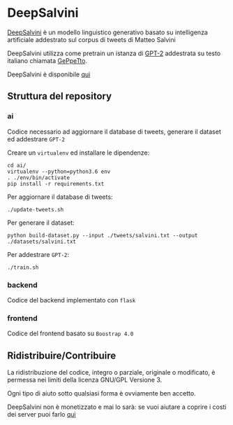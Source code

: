 # DeepSalvini

[DeepSalvini](https://deepsalvini.club/) è un modello linguistico generativo basato su intelligenza artificiale addestrato sul corpus di tweets di Matteo Salvini

DeepSalvini utilizza come pretrain un istanza di [GPT-2](https://openai.com/blog/better-language-models/) addestrata su testo italiano chiamata [GePpeTto](https://github.com/LoreDema/GePpeTto).

DeepSalvini è disponibile [qui](https://deepsalvini.club/)

## Struttura del repository 

### ai

Codice necessario ad aggiornare il database di tweets, generare il dataset ed addestrare `GPT-2`

Creare un `virtualenv` ed installare le dipendenze:

```
cd ai/
virtualenv --python=python3.6 env
. ./env/bin/activate
pip install -r requirements.txt
```

Per aggiornare il database di tweets:

```
./update-tweets.sh
```

Per generare il dataset:

```
python build-dataset.py --input ./tweets/salvini.txt --output ./datasets/salvini.txt
```

Per addestrare `GPT-2`:

```
./train.sh
```

### backend

Codice del backend implementato con `flask` 


### frontend

Codice del frontend basato su `Boostrap 4.0`


## Ridistribuire/Contribuire

La ridistribuzione del codice, integro o parziale, originale o modificato, è permessa nei limiti della licenza GNU/GPL Versione 3.

Ogni tipo di aiuto sotto qualsiasi forma è ovviamente ben accetto.

DeepSalvini non è monetizzato e mai lo sarà: se vuoi aiutare a coprire i costi dei server puoi farlo [qui](paypal.me/federicogalatolo)